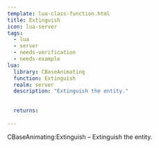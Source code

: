 ```yaml
---
template: lua-class-function.html
title: Extinguish
icon: lua-server
tags:
  - lua
  - server
  - needs-verification
  - needs-example
lua:
  library: CBaseAnimating
  function: Extinguish
  realm: server
  description: "Extinguish the entity."
  
  
  returns:
    
---
```


<div class="lua__search__keywords">
CBaseAnimating:Extinguish &#x2013; Extinguish the entity.
</div>
